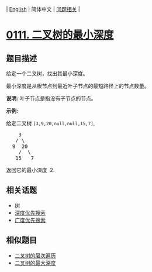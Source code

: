 
| [English](README_EN.md) | 简体中文 | [问题相关](QUESTION.md) |
# [0111. 二叉树的最小深度](https://leetcode-cn.com/problems/minimum-depth-of-binary-tree/)
## 题目描述
<p>给定一个二叉树，找出其最小深度。</p>

<p>最小深度是从根节点到最近叶子节点的最短路径上的节点数量。</p>

<p><strong>说明:</strong>&nbsp;叶子节点是指没有子节点的节点。</p>

<p><strong>示例:</strong></p>

<p>给定二叉树&nbsp;<code>[3,9,20,null,null,15,7]</code>,</p>

<pre>    3
   / \
  9  20
    /  \
   15   7</pre>

<p>返回它的最小深度 &nbsp;2.</p>

## 相关话题
- [树](https://leetcode-cn.com/tag/tree)
- [深度优先搜索](https://leetcode-cn.com/tag/depth-first-search)
- [广度优先搜索](https://leetcode-cn.com/tag/breadth-first-search)
## 相似题目
- [二叉树的层次遍历](../0102/README.md)
- [二叉树的最大深度](../0104/README.md)
